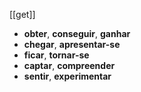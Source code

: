 
[[get]]
- **obter**, **conseguir**, **ganhar**
- **chegar**, **apresentar-se**
- **ficar**, **tornar-se**
- **captar**, **compreender**
- **sentir**, **experimentar**